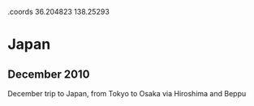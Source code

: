 .coords 36.204823 138.25293

# Japan
## December 2010

December trip to Japan, from Tokyo to Osaka via Hiroshima and Beppu
